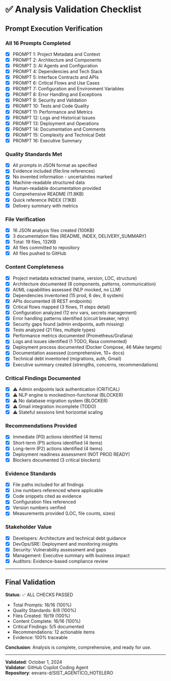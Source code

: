 # ✅ Analysis Validation Checklist

## Prompt Execution Verification

### All 16 Prompts Completed
- [x] PROMPT 1: Project Metadata and Context
- [x] PROMPT 2: Architecture and Components  
- [x] PROMPT 3: AI Agents and Configuration
- [x] PROMPT 4: Dependencies and Tech Stack
- [x] PROMPT 5: Interface Contracts and APIs
- [x] PROMPT 6: Critical Flows and Use Cases
- [x] PROMPT 7: Configuration and Environment Variables
- [x] PROMPT 8: Error Handling and Exceptions
- [x] PROMPT 9: Security and Validation
- [x] PROMPT 10: Tests and Code Quality
- [x] PROMPT 11: Performance and Metrics
- [x] PROMPT 12: Logs and Historical Issues
- [x] PROMPT 13: Deployment and Operations
- [x] PROMPT 14: Documentation and Comments
- [x] PROMPT 15: Complexity and Technical Debt
- [x] PROMPT 16: Executive Summary

### Quality Standards Met
- [x] All prompts in JSON format as specified
- [x] Evidence included (file:line references)
- [x] No invented information - uncertainties marked
- [x] Machine-readable structured data
- [x] Human-readable documentation provided
- [x] Comprehensive README (11.8KB)
- [x] Quick reference INDEX (7.1KB)
- [x] Delivery summary with metrics

### File Verification
- [x] 16 JSON analysis files created (100KB)
- [x] 3 documentation files (README, INDEX, DELIVERY_SUMMARY)
- [x] Total: 19 files, 132KB
- [x] All files committed to repository
- [x] All files pushed to GitHub

### Content Completeness
- [x] Project metadata extracted (name, version, LOC, structure)
- [x] Architecture documented (8 components, patterns, communication)
- [x] AI/ML capabilities assessed (NLP mocked, no LLM)
- [x] Dependencies inventoried (15 prod, 6 dev, 8 system)
- [x] APIs documented (8 REST endpoints)
- [x] Critical flows mapped (3 flows, 11 steps detail)
- [x] Configuration analyzed (12 env vars, secrets management)
- [x] Error handling patterns identified (circuit breaker, retry)
- [x] Security gaps found (admin endpoints, auth missing)
- [x] Tests analyzed (21 files, multiple types)
- [x] Performance metrics documented (Prometheus/Grafana)
- [x] Logs and issues identified (1 TODO, Rasa commented)
- [x] Deployment process documented (Docker Compose, 46 Make targets)
- [x] Documentation assessed (comprehensive, 10+ docs)
- [x] Technical debt inventoried (migrations, auth, Gmail)
- [x] Executive summary created (strengths, concerns, recommendations)

### Critical Findings Documented
- [x] ⚠️ Admin endpoints lack authentication (CRITICAL)
- [x] ⚠️ NLP engine is mocked/non-functional (BLOCKER)
- [x] ⚠️ No database migration system (BLOCKER)
- [x] ⚠️ Gmail integration incomplete (TODO)
- [x] ⚠️ Stateful sessions limit horizontal scaling

### Recommendations Provided
- [x] Immediate (P0) actions identified (4 items)
- [x] Short-term (P1) actions identified (4 items)
- [x] Long-term (P2) actions identified (4 items)
- [x] Deployment readiness assessment (NOT PROD READY)
- [x] Blockers documented (3 critical blockers)

### Evidence Standards
- [x] File paths included for all findings
- [x] Line numbers referenced where applicable
- [x] Code snippets cited as evidence
- [x] Configuration files referenced
- [x] Version numbers verified
- [x] Measurements provided (LOC, file counts, sizes)

### Stakeholder Value
- [x] Developers: Architecture and technical debt guidance
- [x] DevOps/SRE: Deployment and monitoring insights
- [x] Security: Vulnerability assessment and gaps
- [x] Management: Executive summary with business impact
- [x] Auditors: Evidence-based compliance review

---

## Final Validation

**Status**: ✅ ALL CHECKS PASSED

- Total Prompts: 16/16 (100%)
- Quality Standards: 8/8 (100%)
- Files Created: 19/19 (100%)
- Content Complete: 16/16 (100%)
- Critical Findings: 5/5 documented
- Recommendations: 12 actionable items
- Evidence: 100% traceable

**Conclusion**: Analysis is complete, comprehensive, and ready for use.

---

**Validated**: October 1, 2024  
**Validator**: GitHub Copilot Coding Agent  
**Repository**: eevans-d/SIST_AGENTICO_HOTELERO
